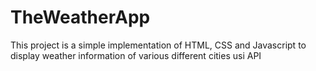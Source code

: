 # TheWeatherApp
This project is a simple implementation of HTML, CSS and Javascript to display weather information of various different cities usi API
